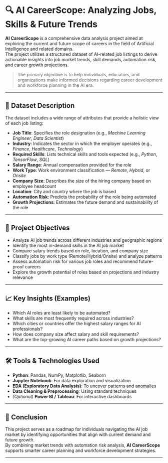 # 🔍 AI CareerScope: Analyzing Jobs, Skills & Future Trends

**AI CareerScope** is a comprehensive data analysis project aimed at exploring the current and future scope of careers in the field of Artificial Intelligence and related domains.  
The project utilizes a structured dataset of AI-related job listings to derive actionable insights into job market trends, skill demands, automation risk, and career growth projections.

> The primary objective is to help individuals, educators, and organizations make informed decisions regarding career development and workforce planning in the AI era.

---

## 📂 Dataset Description

The dataset includes a wide range of attributes that provide a holistic view of each job listing:

- **Job Title**: Specifies the role designation (e.g., *Machine Learning Engineer*, *Data Scientist*)
- **Industry**: Indicates the sector in which the employer operates (e.g., *Finance*, *Healthcare*, *Technology*)
- **Required Skills**: Lists technical skills and tools expected (e.g., *Python*, *TensorFlow*, *SQL*)
- **Salary Range**: Annual compensation provided for the role
- **Work Type**: Work environment classification — *Remote*, *Hybrid*, or *Onsite*
- **Company Size**: Describes the size of the hiring company based on employee headcount
- **Location**: City and country where the job is based
- **Automation Risk**: Predicts the probability of the role being automated
- **Growth Projections**: Estimates the future demand and sustainability of the role

---

## 🎯 Project Objectives

- Analyze AI job trends across different industries and geographic regions  
- Identify the most in-demand skills in the AI job market  
- Compare salary trends based on role, location, and company size  
- Classify jobs by work type (Remote/Hybrid/Onsite) and analyze patterns  
- Assess automation risk for various job roles and recommend future-proof careers  
- Explore the growth potential of roles based on projections and industry relevance  

---

## 📈 Key Insights (Examples)

- Which AI roles are least likely to be automated?
- What skills are most frequently required across industries?  
- Which cities or countries offer the highest salary ranges for AI professionals?  
- How does company size affect salary and skill requirements?  
- What are the top-growing AI career paths based on growth projections?

---

## 🛠️ Tools & Technologies Used

- **Python**: Pandas, NumPy, Matplotlib, Seaborn  
- **Jupyter Notebook**: For data exploration and visualization  
- **EDA (Exploratory Data Analysis)**: To uncover patterns and anomalies  
- **Data Cleaning & Preprocessing**: Using standard techniques  
- *(Optional)* **Power BI / Tableau**: For interactive dashboards

---

## 📌 Conclusion

This project serves as a roadmap for individuals navigating the AI job market by identifying opportunities that align with current demand and future growth.  
By combining market trends with automation risk analysis, **AI CareerScope** supports smarter career planning and workforce development strategies.

---

